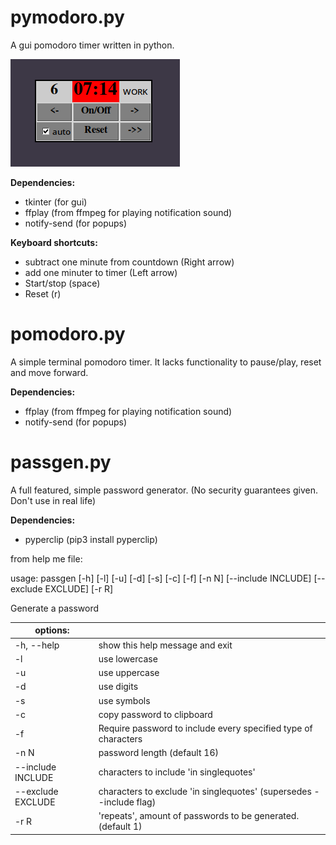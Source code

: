 # pymodoro.py

A gui pomodoro timer written in python.

![Demo Image](images/pymodoro.png)

**Dependencies:**
* tkinter (for gui)
* ffplay (from ffmpeg for playing notification sound)
* notify-send (for popups)

**Keyboard shortcuts:**
* subtract one minute from countdown (Right arrow)
* add one minuter to timer (Left arrow)
* Start/stop (space)
* Reset (r)

# pomodoro.py

A simple terminal pomodoro timer. It lacks functionality to pause/play, reset and move forward.

**Dependencies:**
* ffplay (from ffmpeg for playing notification sound)
* notify-send (for popups)


# passgen.py

A full featured, simple password generator. (No security guarantees given. Don't use in real life)

**Dependencies:**
* pyperclip (pip3 install pyperclip)

from help me file:


usage: passgen [-h] [-l] [-u] [-d] [-s] [-c] [-f] [-n N] [--include INCLUDE]
               [--exclude EXCLUDE] [-r R]

Generate a password

|options:||
|--|--|
  |-h, --help         |show this help message and exit|
  |-l                 |use lowercase|
  |-u                 |use uppercase|
  |-d                 |use digits|
  |-s                 |use symbols|
  |-c                 |copy password to clipboard|
  |-f                 |Require password to include every specified type of characters|
  |-n N               |password length (default 16)|
  |--include INCLUDE  |characters to include 'in singlequotes'|
  |--exclude EXCLUDE  |characters to exclude 'in singlequotes' (supersedes --include flag)|
  |-r R               |'repeats', amount of passwords to be generated. (default 1)|

